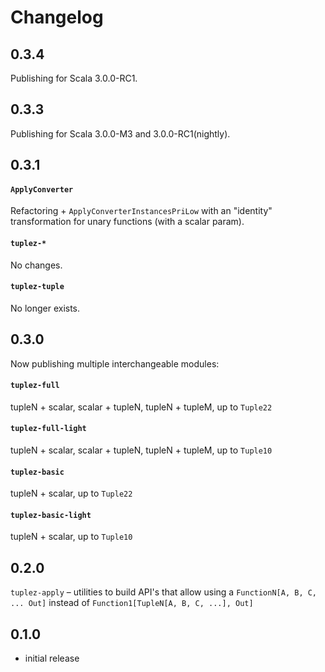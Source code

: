 # Changelog

## 0.3.4

Publishing for Scala 3.0.0-RC1.

## 0.3.3

Publishing for Scala 3.0.0-M3 and 3.0.0-RC1(nightly).

## 0.3.1

#### `ApplyConverter`

Refactoring + `ApplyConverterInstancesPriLow` with an "identity" transformation for unary functions (with a scalar param).

#### `tuplez-*`

No changes.

#### `tuplez-tuple`

No longer exists.

## 0.3.0

Now publishing multiple interchangeable modules:

#### `tuplez-full`
tupleN + scalar, scalar + tupleN, tupleN + tupleM, up to `Tuple22`

#### `tuplez-full-light`
tupleN + scalar, scalar + tupleN, tupleN + tupleM, up to `Tuple10`

#### `tuplez-basic`
tupleN + scalar, up to `Tuple22`

#### `tuplez-basic-light`
tupleN + scalar, up to `Tuple10`

## 0.2.0

`tuplez-apply` – utilities to build API's that allow using a `FunctionN[A, B, C, ... Out]` instead of `Function1[TupleN[A, B, C, ...], Out]`  

## 0.1.0

* initial release
